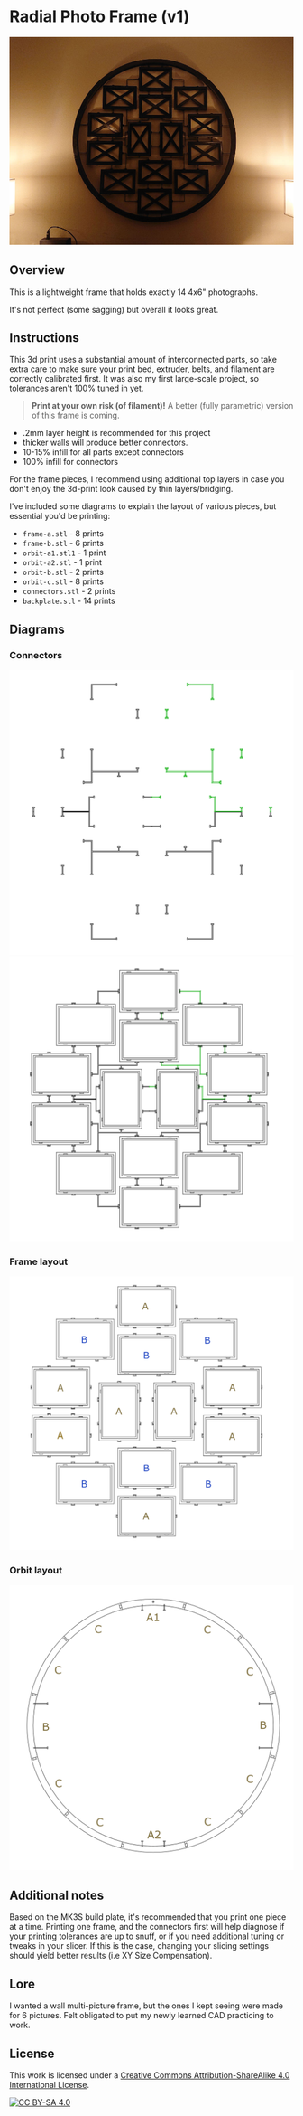 # Radial Photo Frame (v1)

![frame](./images/1.jpg)

## Overview

This is a lightweight frame that holds exactly 14 4x6" photographs.

It's not perfect (some sagging) but overall it looks great.

## Instructions

This 3d print uses a substantial amount of interconnected parts, so take extra care to make sure your print bed, extruder, belts,
and filament are correctly calibrated first. It was also my first large-scale project, so tolerances aren't 100% tuned in yet.

> **Print at your own risk (of filament)!** A better (fully parametric) version of this frame is coming.

- .2mm layer height is recommended for this project
- thicker walls will produce better connectors.
- 10-15% infill for all parts except connectors
- 100% infill for connectors

For the frame pieces, I recommend using additional top layers in case you don't enjoy the 3d-print look caused by thin layers/bridging.

I've included some diagrams to explain the layout of various pieces, but essential you'd be printing:

- `frame-a.stl` - 8 prints
- `frame-b.stl` - 6 prints
- `orbit-a1.stl1` - 1 print
- `orbit-a2.stl` - 1 print
- `orbit-b.stl` - 2 prints
- `orbit-c.stl` - 8 prints
- `connectors.stl` - 2 prints
- `backplate.stl` - 14 prints

## Diagrams

### Connectors

![d1](./images/connectors-1.png)
![d1](./images/connectors-2.png)


### Frame layout

![d1](./images/frames.png)


### Orbit layout

![d1](./images/orbit.png)

## Additional notes
Based on the MK3S build plate, it's recommended that you print one piece at a time. Printing one frame, and the connectors
first will help diagnose if your printing tolerances are up to snuff, or if you need additional tuning or tweaks in your slicer.
If this is the case, changing your slicing settings should yield better results (i.e XY Size Compensation).

## Lore
I wanted a wall multi-picture frame, but the ones I kept seeing were made for 6 pictures. Felt obligated to put my newly learned CAD
practicing to work.


## License
This work is licensed under a
[Creative Commons Attribution-ShareAlike 4.0 International License][cc-by-sa].

[![CC BY-SA 4.0][cc-by-sa-image]][cc-by-sa]

[cc-by-sa]: http://creativecommons.org/licenses/by-sa/4.0/
[cc-by-sa-image]: https://licensebuttons.net/l/by-sa/4.0/88x31.png
[cc-by-sa-shield]: https://img.shields.io/badge/License-CC%20BY--SA%204.0-lightgrey.svg